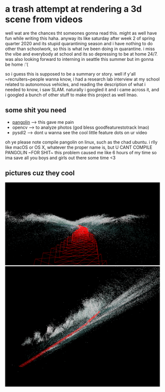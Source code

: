# a trash attempt at rendering a 3d scene from videos

well wat are the chances tht someones gonna read this. might as well have fun while writing this haha. anyway its like saturday after week 2 of spring quarter 2020 and its stupid quarantining season and i have nothing to do other than schoolwork, so this is what ive been doing in quarantine. i miss the vibe and everybody at school and its so depressing to be at home 24/7. was also looking forward to interning in seattle this summer but im gonna be home :'(

so i guess this is supposed to be a summary or story. well if y'all ~recruiters~people wanna know, i had a research lab interview at my school related to autonomous vehicles, and reading the description of what i needed to know, i saw SLAM. naturally i googled it and i came across it, and i googled a bunch of other stuff to make this project as well lmao.

## some shit you need
* [pangolin](https://github.com/uoip/pangolin) --> this gave me pain
* opencv --> to analyze photos (god bless goodfeaturestotrack lmao)
* pysdl2 --> dont u wanna see the cool little feature dots on ur video

oh ye please note compile pangolin on linux, such as the chad ubuntu. i rlly like macOS or OS X, whatever the proper name is, but U CANT COMPILE PANGOLIN ~FOR SHIT~  this problem caused me like 6 hours of my time so ima save all you boys and girls out there some time <3

## pictures cuz they cool
![pic1](https://github.com/thenry3/3D-Mapping-from-Video/raw/master/screenshot.png)
![pic2](https://github.com/thenry3/3D-Mapping-from-Video/raw/master/screenshot1.png)


